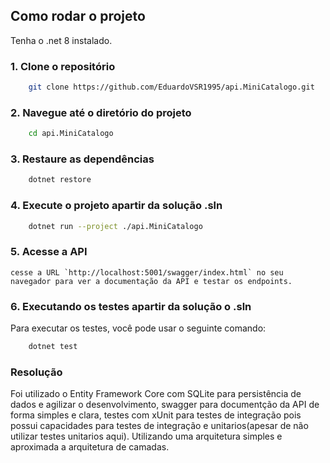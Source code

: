 ## Como rodar o projeto
Tenha o .net 8 instalado.

### 1. Clone o repositório
```bash
	git clone https://github.com/EduardoVSR1995/api.MiniCatalogo.git
```

### 2. Navegue até o diretório do projeto
```bash	
	cd api.MiniCatalogo
```	

### 3. Restaure as dependências
```bash	
	dotnet restore
```

### 4. Execute o projeto apartir da solução .sln
```bash	
	dotnet run --project ./api.MiniCatalogo
```

### 5. Acesse a API
	cesse a URL `http://localhost:5001/swagger/index.html` no seu navegador para ver a documentação da API e testar os endpoints.

### 6. Executando os testes apartir da solução o .sln
Para executar os testes, você pode usar o seguinte comando:
```bash
	dotnet test
```

### Resolução
Foi utilizado o Entity Framework Core com SQLite para persistência de dados e agilizar o desenvolvimento, swagger para documentção da API de forma simples e clara, testes com xUnit para testes de integração pois possui capacidades para testes de integração e unitarios(apesar de não utilizar testes unitarios aqui).
Utilizando uma arquitetura simples e aproximada a arquitetura de camadas.